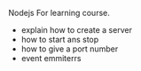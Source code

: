 Nodejs
For learning course.

- explain how to create a server
- how to start ans stop
- how to give a port number 
- event emmiterrs

